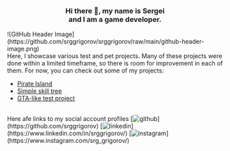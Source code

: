 <h3 align="center"> Hi there 👋, my name is Sergei
  <br>
and I am a game developer.</h3>
![GitHub Header Image](https://github.com/srggrigorov/srggrigorov/raw/main/github-header-image.png)

  <br>
Here, I showcase various test and pet projects. Many of these projects were done within a limited timeframe, so there is room for improvement in each of them. For now, you can check out some of my projects:
<br>
<ul>
<li><a href = "https://github.com/srggrigorov/pirate-island">Pirate Island</a></li>
<li><a href = "https://github.com/srggrigorov/brickworks-test-project">Simple skill tree</a></li>
<li><a href = "https://github.com/srggrigorov/sunday-test-3d">GTA-like test project</a></li>
</ul>

<br>
Here afe links to my social account profiles
[<img src='https://cdn.jsdelivr.net/npm/simple-icons@3.0.1/icons/github.svg' alt='github' height='40'>](https://github.com/srggrigorov) 
[<img src='https://cdn.jsdelivr.net/npm/simple-icons@3.0.1/icons/linkedin.svg' alt='linkedin' height='40'>](https://www.linkedin.com/in/srggrigorov/)  
[<img src='https://cdn.jsdelivr.net/npm/simple-icons@3.0.1/icons/instagram.svg' alt='instagram' height='40'>](https://www.instagram.com/srg_grigorov/)  
